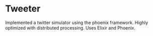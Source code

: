 # Tweeter
Implemented a twitter simulator using the phoenix framework. Highly optimized with distributed processing. Uses Elixir and Phoenix.
